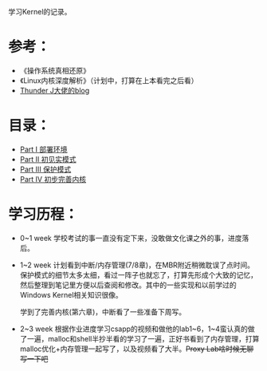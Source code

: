 学习Kernel的记录。



# 参考：

- 《操作系统真相还原》
- 《Linux内核深度解析》（计划中，打算在上本看完之后看）
- [Thunder J大佬的blog]([https://thunderjie.github.io)



# 目录：

- [Part I 部署环境](https://github.com/M-ouse/Mysterious-Learning/tree/master/kernel篇(3~7周)/part-I)
- [Part II 初见实模式](https://github.com/M-ouse/Mysterious-Learning/tree/master/kernel篇(3~7周)/part-II)
- [Part III 保护模式](https://github.com/M-ouse/Mysterious-Learning/tree/master/kernel篇(3~7周)/part-III)
- [Part IV 初步完善内核](https://github.com/M-ouse/Mysterious-Learning/tree/master/kernel篇(3~7周)/part-IV)





# 学习历程：

- 0~1 week	学校考试的事一直没有定下来，没敢做文化课之外的事，进度落后。

- 1~2 week    计划看到中断/内存管理(7/8章)，在MBR附近稍微耽误了点时间。保护模式的细节太多太细，看过一阵子也就忘了，打算先形成个大致的记忆，然后整理到笔记里方便以后查阅和修改。其中的一些实现和以前学过的Windows Kernel相关知识很像。

  学到了完善内核(第六章)，中断看了一些准备下周写。

- 2~3 week    根据作业进度学习csapp的视频和做他的lab1~6，1~4蛮认真的做了一遍，malloc和shell半抄半看的学习了一遍，正好书看到了内存管理，打算malloc优化+内存管理一起写了，以及视频看了大半。~~Proxy Lab啥时候无聊写一下吧~~

